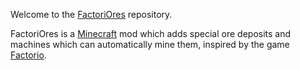 Welcome to the [FactoriOres](https://www.curseforge.com/minecraft/mc-mods/factoriores) repository.  

FactoriOres is a [Minecraft](https://minecraft.net/) mod which adds special ore deposits and machines which can automatically mine them, inspired by the game [Factorio](https://www.factorio.com).  
